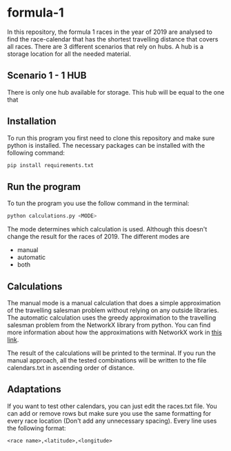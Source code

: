 # formula-1

In this repository, the formula 1 races in the year of 2019 are analysed to find the race-calendar that has the shortest travelling distance that covers all races. There are 3 different scenarios that rely on hubs. A hub is a storage location for all the needed material.

## Scenario 1 - 1 HUB

There is only one hub available for storage. This hub will be equal to the one that 





## Installation

To run this program you first need to clone this repository and make sure python is installed.
The necessary packages can be installed with the following command:

```zsh
pip install requirements.txt
```

## Run the program

To tun the program you use the follow command in the terminal:

```zsh
python calculations.py <MODE>
```

The mode determines which calculation is used. Although this doesn't change the result for the races of 2019. The different modes are 

- manual
- automatic
- both

## Calculations

The manual mode is a manual calculation that does a simple approximation of the travelling salesman problem without relying on any outside libraries. The automatic calculation uses the greedy approximation to the travelling salesman problem from the NetworkX library from python. You can find more information about how the approximations with NetworkX work in [this link](https://networkx.org/documentation/stable/reference/algorithms/approximation.html).

The result of the calculations will be printed to the terminal.
If you run the manual approach, all the tested combinations will be written to the file calendars.txt in ascending order of distance.

## Adaptations

If you want to test other calendars, you can just edit the races.txt file. You can add or remove rows but make sure you use the same formatting for every race location (Don't add any unnecessary spacing). Every line uses the following format:

```csv
<race name>,<latitude>,<longitude>
```
